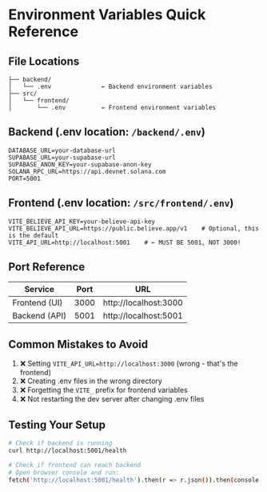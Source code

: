 # Environment Variables Quick Reference

## File Locations
```
├── backend/
│   └── .env              ← Backend environment variables
├── src/
│   └── frontend/
│       └── .env          ← Frontend environment variables
```

## Backend (.env location: `/backend/.env`)
```env
DATABASE_URL=your-database-url
SUPABASE_URL=your-supabase-url
SUPABASE_ANON_KEY=your-supabase-anon-key
SOLANA_RPC_URL=https://api.devnet.solana.com
PORT=5001
```

## Frontend (.env location: `/src/frontend/.env`)
```env
VITE_BELIEVE_API_KEY=your-believe-api-key
VITE_BELIEVE_API_URL=https://public.believe.app/v1    # Optional, this is the default
VITE_API_URL=http://localhost:5001    # ← MUST BE 5001, NOT 3000!
```

## Port Reference
| Service | Port | URL |
|---------|------|-----|
| Frontend (UI) | 3000 | http://localhost:3000 |
| Backend (API) | 5001 | http://localhost:5001 |

## Common Mistakes to Avoid
1. ❌ Setting `VITE_API_URL=http://localhost:3000` (wrong - that's the frontend)
2. ❌ Creating .env files in the wrong directory
3. ❌ Forgetting the `VITE_` prefix for frontend variables
4. ❌ Not restarting the dev server after changing .env files

## Testing Your Setup
```bash
# Check if backend is running
curl http://localhost:5001/health

# Check if frontend can reach backend
# Open browser console and run:
fetch('http://localhost:5001/health').then(r => r.json()).then(console.log)
``` 